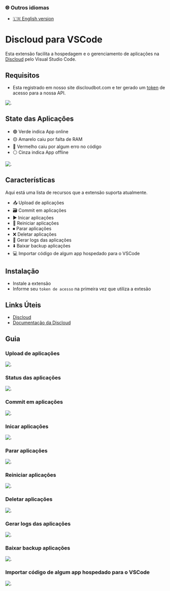 ### 🌐 Outros idiomas
* [🇱🇷 English version](./README-en.md)

# Discloud para VSCode

Esta extensão facilita a hospedagem e o gerenciamento de aplicações na [Discloud](https://discloudbot.com) pelo Visual Studio Code.

## Requisitos

- Esta registrado em nosso site discloudbot.com e ter gerado um [token](https://docs.discloudbot.com/suporte/comandos/api) de acesso para a nossa API.

![.](https://media.discordapp.net/attachments/685903739130740759/1016822188839551026/token.gif)

## State das Aplicações

- 🟢 Verde indica App online
- 🟡 Amarelo caiu por falta de RAM
- 🔴 Vermelho caiu por algum erro no código
- ⚪ Cinza indica App offline

![.](https://media.discordapp.net/attachments/685903739130740759/1016818276828979300/stats.png)

## Características

Aqui está uma lista de recursos que a extensão suporta atualmente.

- 📤 Upload de aplicações
- 🗃 Commit em aplicações
- ▶️ Inicar aplicações
- 🔁 Reiniciar aplicações
- ⏹ Parar aplicações
- ❌ Deletar aplicações
- 📜 Gerar logs das aplicações
- ⬇️ Baixar backup aplicações
- 💻 Importar código de algum app hospedado para o VSCode

## Instalação

- Instale a extensão
- Informe seu `token de acesso` na primeira vez que utiliza a extesão

## Links Úteis

- [Discloud](https://discloud.app)
- [Documentação da Discloud](https://docs.discloudbot.com)

## Guia

### Upload de aplicações

![.](https://media.discordapp.net/attachments/685903739130740759/1016803343995244667/up.gif)

### Status das aplicações

![.](https://media.discordapp.net/attachments/685903739130740759/1016803254350389259/status.gif)

### Commit em aplicações

![.](https://media.discordapp.net/attachments/685903739130740759/1016803068345602058/commit.gif)

### Inicar aplicações

![.](https://media.discordapp.net/attachments/685903739130740759/1016803225279676416/start.gif)

### Parar aplicações

![.](https://media.discordapp.net/attachments/685903739130740759/1016803291805515846/stop.gif)

### Reiniciar aplicações

![.](https://media.discordapp.net/attachments/685903739130740759/1016803186293624893/restart.gif)

### Deletar aplicações

![.](https://media.discordapp.net/attachments/685903739130740759/1016803094899724399/del.gif)

### Gerar logs das aplicações

![.](https://media.discordapp.net/attachments/685903739130740759/1016803145038430238/logs.gif)

### Baixar backup aplicações

![.](https://media.discordapp.net/attachments/685903739130740759/1016803030563311636/backup.gif)

### Importar código de algum app hospedado para o VSCode

![.](https://media.discordapp.net/attachments/685903739130740759/1016803117788049408/import.gif)